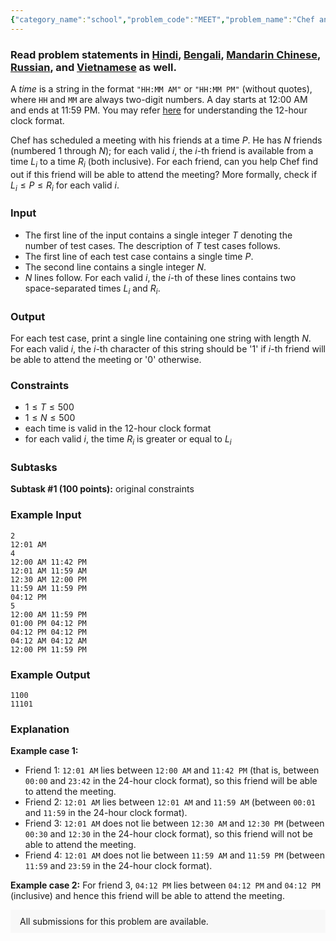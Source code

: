 ```yaml
---
{"category_name":"school","problem_code":"MEET","problem_name":"Chef and Meetings","problemComponents":{"constraints":"","constraintsState":false,"subtasks":"","subtasksState":false,"inputFormat":"","inputFormatState":false,"outputFormat":"","outputFormatState":false,"sampleTestCases":{"0":{"id":1,"input":"2\r\n12:01 AM\r\n4\r\n12:00 AM 11:42 PM\r\n12:01 AM 11:59 AM\r\n12:30 AM 12:00 PM\r\n11:59 AM 11:59 PM\r\n04:12 PM\r\n5\r\n12:00 AM 11:59 PM\r\n01:00 PM 04:12 PM\r\n04:12 PM 04:12 PM\r\n04:12 AM 04:12 AM\r\n12:00 PM 11:59 PM","output":"1100\r\n11101","explanation":"**Example case 1:** \r\n- Friend $1$: `12:01 AM` lies between `12:00 AM` and `11:42 PM` (that is, between `00:00` and `23:42` in the 24-hour clock format), so this friend will be able to attend the meeting.\r\n- Friend $2$: `12:01 AM` lies between `12:01 AM` and `11:59 AM` (between `00:01` and `11:59` in the 24-hour clock format).\r\n- Friend $3$: `12:01 AM` does not lie between `12:30 AM` and `12:30 PM` (between `00:30` and `12:30` in the 24-hour clock format), so this friend will not be able to attend the meeting.\r\n- Friend $4$: `12:01 AM` does not lie between `11:59 AM` and `11:59 PM` (between `11:59` and `23:59` in the 24-hour clock format).\r\n\r\n**Example case 2:** For friend $3$, `04:12 PM` lies between `04:12 PM` and `04:12 PM` (inclusive) and hence this friend will be able to attend the meeting.","isDeleted":false}}},"video_editorial_url":"https://youtu.be/-QVBgZCtXyM","languages_supported":{"0":"CPP14","1":"C","2":"JAVA","3":"PYTH 3.6","4":"CPP17","5":"PYTH","6":"PYP3","7":"CS2","8":"ADA","9":"PYPY","10":"TEXT","11":"PAS fpc","12":"NODEJS","13":"RUBY","14":"PHP","15":"GO","16":"HASK","17":"TCL","18":"PERL","19":"SCALA","20":"LUA","21":"kotlin","22":"BASH","23":"JS","24":"LISP sbcl","25":"rust","26":"PAS gpc","27":"BF","28":"CLOJ","29":"R","30":"D","31":"CAML","32":"FORT","33":"ASM","34":"swift","35":"FS","36":"WSPC","37":"LISP clisp","38":"SQL","39":"SCM guile","40":"PERL6","41":"ERL","42":"CLPS","43":"ICK","44":"NICE","45":"PRLG","46":"ICON","47":"COB","48":"SCM chicken","49":"PIKE","50":"SCM qobi","51":"ST","52":"SQLQ","53":"NEM"},"max_timelimit":2,"source_sizelimit":50000,"problem_author":"smit_adm","problem_tester":"","date_added":"9-01-2021","tags":{"0":"cakewalk","1":"feb21","2":"implementation","3":"smit_adm","4":"vichitr"},"problem_difficulty_level":"Cakewalk","best_tag":"","editorial_url":"https://discuss.codechef.com/problems/MEET","time":{"view_start_date":1104528600,"submit_start_date":1104528600,"visible_start_date":1104528600,"end_date":1735669800},"is_direct_submittable":false,"problemDiscussURL":"https://discuss.codechef.com/search?q=MEET","is_proctored":false,"visitedContests":{},"layout":"problem"}
---
```

### Read problem statements in [Hindi](https://www.codechef.com/download/translated/FEB21/hindi/MEET.pdf), [Bengali](https://www.codechef.com/download/translated/FEB21/bengali/MEET.pdf), [Mandarin Chinese](https://www.codechef.com/download/translated/FEB21/mandarin/MEET.pdf), [Russian](https://www.codechef.com/download/translated/FEB21/russian/MEET.pdf), and [Vietnamese](https://www.codechef.com/download/translated/FEB21/vietnamese/MEET.pdf) as well.

A *time* is a string in the format `"HH:MM AM"` or `"HH:MM PM"` (without quotes), where `HH` and `MM` are always two-digit numbers. A day starts at 12:00 AM and ends at 11:59 PM. You may refer [here](https://simple.wikipedia.org/wiki/12-hour_clock) for understanding the 12-hour clock format.

Chef has scheduled a meeting with his friends at a time $P$. He has $N$ friends (numbered $1$ through $N$); for each valid $i$, the $i$-th friend is available from a time $L_i$ to a time $R_i$ (both inclusive). For each friend, can you help Chef find out if this friend will be able to attend the meeting? More formally, check if $L_i \leq P \leq R_i$ for each valid $i$.

### Input
- The first line of the input contains a single integer $T$ denoting the number of test cases. The description of $T$ test cases follows.
- The first line of each test case contains a single time $P$.
- The second line contains a single integer $N$.
- $N$ lines follow. For each valid $i$, the $i$-th of these lines contains two space-separated times $L_i$ and $R_i$.

### Output
For each test case, print a single line containing one string with length $N$. For each valid $i$, the $i$-th character of this string should be '1' if $i$-th friend will be able to attend the meeting or '0' otherwise. 

### Constraints 
- $1 \leq T \leq 500$
- $1 \leq N \leq 500$
- each time is valid in the 12-hour clock format
- for each valid $i$, the time $R_i$ is greater or equal to $L_i$

### Subtasks
**Subtask #1 (100 points):** original constraints

### Example Input
```
2
12:01 AM
4
12:00 AM 11:42 PM
12:01 AM 11:59 AM
12:30 AM 12:00 PM
11:59 AM 11:59 PM
04:12 PM
5
12:00 AM 11:59 PM
01:00 PM 04:12 PM
04:12 PM 04:12 PM
04:12 AM 04:12 AM
12:00 PM 11:59 PM
```

### Example Output
```
1100
11101
```

### Explanation
**Example case 1:** 
- Friend $1$: `12:01 AM` lies between `12:00 AM` and `11:42 PM` (that is, between `00:00` and `23:42` in the 24-hour clock format), so this friend will be able to attend the meeting.
- Friend $2$: `12:01 AM` lies between `12:01 AM` and `11:59 AM` (between `00:01` and `11:59` in the 24-hour clock format).
- Friend $3$: `12:01 AM` does not lie between `12:30 AM` and `12:30 PM` (between `00:30` and `12:30` in the 24-hour clock format), so this friend will not be able to attend the meeting.
- Friend $4$: `12:01 AM` does not lie between `11:59 AM` and `11:59 PM` (between `11:59` and `23:59` in the 24-hour clock format).

**Example case 2:** For friend $3$, `04:12 PM` lies between `04:12 PM` and `04:12 PM` (inclusive) and hence this friend will be able to attend the meeting.

<aside style='background: #f8f8f8;padding: 10px 15px;'><div>All submissions for this problem are available.</div></aside>